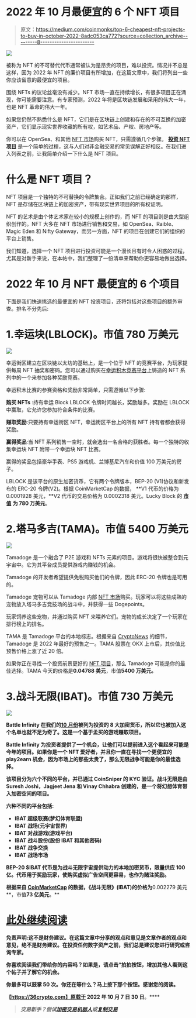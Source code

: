 # 2022 年 10 月最便宜的 6 个 NFT 项目

> 原文：<https://medium.com/coinmonks/top-6-cheapest-nft-projects-to-buy-in-october-2022-8adc053ca772?source=collection_archive---------8----------------------->

![](img/175fcb38b01ff22dc3b4129fdb23cbc5.png)

被称为 NFT 的不可替代代币通常被认为是昂贵的项目，难以投资。情况并不总是这样，因为 2022 年 NFT 的廉价项目有所增加，在这篇文章中，我们将列出一些你应该留意的最便宜的项目。

围绕 NFTs 的议论丝毫没有减少。NFT 市场一直在持续增长，有很多项目正在涌现，你可能需要注意。有专家预测，2022 年将是区块链发展和采用的伟大一年，也是 NFT 革命的伟大一年。

如果您仍然不熟悉什么是 NFT，它们是在区块链上创建和存在的不可互换的加密资产，它们显示现实世界收藏的所有权，如艺术品、产权、房地产等。

你可以在 OpenSea、和其他 [NFT 市场](https://36crypto.com/top-nft-marketplaces-to-trade-nfts/)购买 NFT，只需遵循几个步骤。 [**投资 NFT 项目**](https://36crypto.com/top-5-common-mistakes-about-nfts/) 是一个简单的过程，这与人们对非金融交易的常见误解正好相反。在我们进入列表之前，让我简单介绍一下什么是 NFT 项目。

# 什么是 NFT 项目？

NFT 项目是一个独特的不可替换的令牌集合。正如我们之前已经确定的那样，NFT 是存储在区块链上的加密资产，带有现实世界项目的所有权证明。

NFT 的艺术是由个体艺术家在较小的规模上创作的，而 NFT 的项目则是由大型组织创作的。NFT 大多在 NFT 市场进行销售和交易，如 OpenSea、Raible、Magic Eden 和 Nifty Gateway，而另一方面，NFT 的项目在创建它们的组织的平台上销售。

我们知道，选择一个 NFT 项目进行投资可能是一个漫长且有时令人困惑的过程，尤其是对新手来说，在本帖中，我们整理了一份清单来帮助你更容易地做出选择。

# 2022 年 10 月 NFT 最便宜的 6 个项目

下面是我们快速挑选的最便宜的 NFT 投资项目，还将包括对这些项目的额外审查。排名不分先后:

# 1.幸运块(LBLOCK)。市值 780 万美元

![](img/2b76e5a1c8ef79bff6a78e39290d0c8b.png)

幸运街区建立在区块链以太坊的基础上，是一个位于 NFT 的竞赛平台，为玩家提供每周 NFT 抽奖和密码。您可以通过购买在[幸运积木竞赛平台](https://luckyblock.com/)上铸造的 NFT 系列中的一个来参加各种奖励竞赛。

幸运积木比赛的参赛资格和奖励非常简单，只需遵循以下步骤:

**购买 NFTs** :持有幸运 Block LBLOCK 令牌时间越长，奖励越多。奖励在 LBLOCK 中赢取，它允许您参加符合条件的比赛。

**赚取奖励**:只要持有幸运街区 NFT，幸运街区平台上的所有 NFT 持有者都会获得奖励。

**赢得奖品**:当 NFT 系列销售一空时，就会选出一名合格的获胜者。每一个独特的收集幸运块 NFT 附带一个幸运块 NFT 比赛。

赢得的奖品包括豪华手表、PS5 游戏机、兰博基尼汽车和价值 100 万美元的房子。

LBLOCK 是该平台的原生加密货币，它有两个令牌版本，BEP-20 (V1)协议和新发布的 ERC-20 令牌(V2)。根据 CoinMarketCap 的数据， **V1 代币的价格为 0.0001928 美元，**V2 代币的交易价格为 0.0002318 美元。Lucky Block 的 [**市值**](https://36crypto.com/understanding-crypto-market-cap-how-is-it-calculated/) **为 780 万美元**。

# 2.塔马多吉(TAMA)。市值 5400 万美元

![](img/78dba685ea090da9b80ca8385b769202.png)

Tamadoge 是一个融合了 P2E 游戏和 NFTs 元素的项目。游戏将很快被整合到元宇宙中。它为其平台成员提供游戏内赚钱的机会。

Tamadoge 的开发者希望提供免税购买他们的令牌，因此 ERC-20 令牌也是可用的。

Tamadoge 宠物可以从 Tamadoge 内部 [NFT 市场](https://36crypto.com/top-nft-marketplaces-to-trade-nfts/)购买。玩家可以将这些成熟的宠物放入塔马多吉竞技场的战斗中，并获得一些 Dogepoints。

玩家饲养这些宠物，并通过购买 NFT 来喂养它们。宠物的成长决定了一个玩家在排行榜上的排名。

TAMA 是 Tamadoge 平台的本地标志。根据来自 [CryptoNews](https://cryptonews.com/) 的细节，Tamadoge 是 2022 年最好的预售之一。TAMA 股票在 OKX 上市后，其价值比预售价格上涨了近 20 倍。

如果你正在寻找一个投资前景更好的 [NFT 项目](https://36crypto.com/nftnon-fungible-token/)，那么 Tamadoge 可能是你的最佳选择。TAMA 今天的价格是**0.04788 美元**，市值[](https://36crypto.com/understanding-crypto-market-cap-how-is-it-calculated/)****5400 万美元**。**

# **3.战斗无限(IBAT)。市值 730 万美元**

**![](img/2a76b41f9e51d0e4f79ca9691a943168.png)**

**Battle Infinity 在我们的[10 月份](https://36crypto.com/top-8-cryptocurrencies-to-invest-in-october-2022/)被列为投资的 8 大加密货币，所以它也被加入这个名单也就不足为奇了。这是一个基于孟买的游戏赚取项目。**

**Battle Infinity 为投资者提供了一个机会，让他们可以提前进入这个看起来可能是今年的项目。如果你是一个 NFT 爱好者，并且你一直在寻找一个更便宜的 play2earn 机会，因为市场上的那些太贵了，那么无限战争可能是你的最佳选择。**

**该项目分为六个不同的平台，并已通过 CoinSniper 的 KYC 验证。战斗无限是由 Suresh Joshi，Jagjeet Jena 和 Vinay Chhabra 创建的，是一个将幻想体育带入加密空间的项目。**

**六种不同的平台包括:**

*   **IBAT 超级联赛(梦幻体育联盟)**
*   **IBAT 战场(元宇宙世界)**
*   **IBAT 对战游戏(游戏平台)**
*   **IBAT 战斗股份(股份 IBAT 和其他密码)**
*   **IBAT 战争交换**
*   **IBAT 战场市场**

**BEP-20 $IBAT 代币是为战斗无限宇宙提供动力的本地加密货币，限量供应 100 亿。代币用于奖励玩家，使购买虚拟广告空间更容易，也作为赌注奖励。**

**根据来自 [CoinMarketCap](https://coinmarketcap.com/currencies/battle-infinity/) 的数据，《战斗无限》(IBAT)的价格为**0.002279 美元**，市值**73 亿美元**。**

# **[此处继续阅读](https://36crypto.com/6-cheapest-nft-projects-to-invest-in-october-2022/)**

**免责声明:这不是财务建议。在这篇文章中分享的观点和意见是文章作者的观点和意见，绝不是财务建议。在投资任何数字资产之前，我们总是建议您进行研究或咨询专家。**

**你喜欢阅读我们带给你的内容吗？如果是，请点击“**拍拍**按钮，增加其他人看到这个帖子并了解它的机会。**

**你最多可以鼓掌 50 次。你还在等什么？马上按下那个按钮。感谢您的阅读。**

**【https://36crypto.com】原载于 2022 年 10 月 7 日 30 日[](https://36crypto.com/6-cheapest-nft-projects-to-invest-in-october-2022/)**。****

> ***交易新手？尝试[加密交易机器人](/coinmonks/crypto-trading-bot-c2ffce8acb2a)或[复制交易](/coinmonks/top-10-crypto-copy-trading-platforms-for-beginners-d0c37c7d698c)***